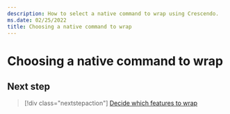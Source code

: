 ```yaml
---
description: How to select a native command to wrap using Crescendo.
ms.date: 02/25/2022
title: Choosing a native command to wrap
---
```

# Choosing a native command to wrap

## Next step

> [!div class="nextstepaction"]
> [Decide which features to wrap](research-command.md)
